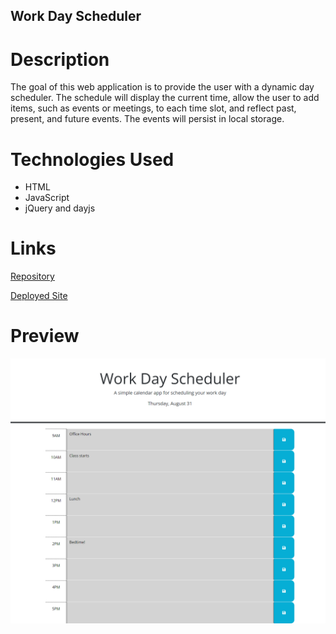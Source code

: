 ## Work Day Scheduler

# Description

The goal of this web application is to provide the user with a dynamic day scheduler. The schedule will display the current time, allow the user to add items, such as events or meetings, to each time slot, and reflect past, present, and future events. The events will persist in local storage.

# Technologies Used

* HTML
* JavaScript
* jQuery and dayjs

# Links

[Repository](https://github.com/n810tran/work-day-scheduler/)

[Deployed Site](https://n810tran.github.io/work-day-scheduler/)

# Preview

![Screenshot](./assets/images/screenshot.png)